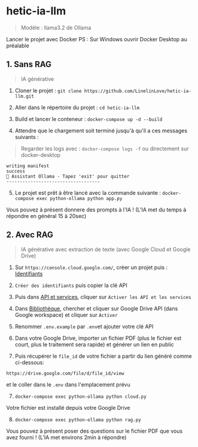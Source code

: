 # hetic-ia-llm

> Modèle : llama3.2 de Ollama

Lancer le projet avec Docker
PS : Sur Windows ouvrir Docker Desktop au préalable

## 1. Sans RAG

> IA générative

1. Cloner le projet : `git clone https://github.com/LinelinLove/hetic-ia-llm.git`

2. Aller dans le répertoire du projet : `cd hetic-ia-llm`

3. Build et lancer le conteneur : `docker-compose up -d --build`

4. Attendre que le chargement soit terminé jusqu'à qu'il a ces messages suivants :

> Regarder les logs avec : `docker-compose logs -f` ou directement sur docker-desktop

```
writing manifest
success
🤖 Assistant Ollama - Tapez 'exit' pour quitter
-----------------------------------
```

5. Le projet est prêt à être lancé avec la commande suivante :
   `docker-compose exec python-ollama python app.py`

Vous pouvez à présent donnere des prompts à l'IA !
(L'IA met du temps à répondre en général 15 à 20sec)

## 2. Avec RAG

> IA générative avec extraction de texte (avec Google Cloud et Google Drive)

1. Sur `https://console.cloud.google.com/`, créer un projet puis : [Identifiants](https://console.cloud.google.com/apis/credentials)

2. `Créer des identifiants` puis copier la clé API

3. Puis dans [API et services](https://console.cloud.google.com/apis/dashboard), cliquer sur `Activer les API et les services`

4. Dans [Bibliothèque](https://console.cloud.google.com/apis/library), chercher et cliquer sur Google Drive API (dans Google workspace) et cliquer sur `Activer`

5. Renommer `.env.example` par `.env`et ajouter votre clé API

6. Dans votre Google Drive, importer un fichier PDF (plus le fichier est court, plus le traitement sera rapide) et générer un lien en public

7. Puis récupérer le `file_id` de votre fichier a partir du lien généré comme ci-dessous:

```
https://drive.google.com/file/d/file_id/view
```

et le coller dans le `.env` dans l'emplacement prévu

7. `docker-compose exec python-ollama python cloud.py`

Votre fichier est installé depuis votre Google Drive

8. `docker-compose exec python-ollama python rag.py`

Vous pouvez à présent poser des questions sur le fichier PDF que vous avez fourni ! (L'IA met environs 2min à répondre)
